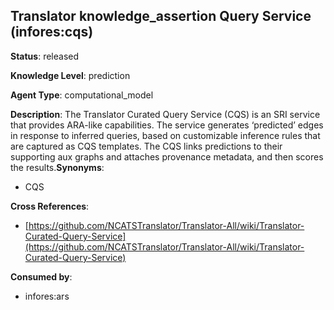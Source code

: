 [//]: # (DO NOT MANUALLY EDIT THIS FILE. IT IS GENERATED FROM A TEMPLATE.)

## Translator knowledge_assertion Query Service (infores:cqs)

**Status**: released
  
**Knowledge Level**: prediction
  
**Agent Type**: computational_model

**Description**: The Translator Curated Query Service (CQS) is an SRI service that provides ARA-like capabilities. The service generates ‘predicted’ edges in response to inferred queries, based on customizable inference rules that are captured as CQS templates. The CQS links predictions to their supporting aux graphs and attaches provenance metadata, and then scores the results.**Synonyms**:

- CQS

**Cross References**:

- [https://github.com/NCATSTranslator/Translator-All/wiki/Translator-Curated-Query-Service](https://github.com/NCATSTranslator/Translator-All/wiki/Translator-Curated-Query-Service)


**Consumed by**:

- infores:ars